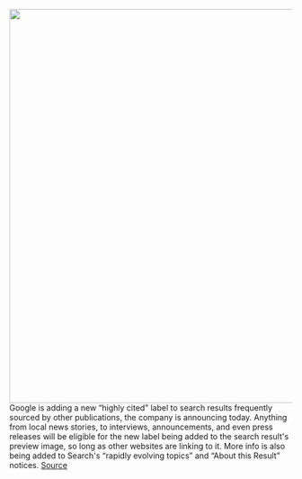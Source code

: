 <img src='https://cdn.vox-cdn.com/thumbor/7BaYI4C4a5i8gLb6ZX4s8TtLQj4=/0x0:1602x1067/1200x800/filters:focal(673x406:929x662)/cdn.vox-cdn.com/uploads/chorus_image/image/70693229/Screen_Shot_2022_03_31_at_9.20.19_AM.0.jpg' width='700px' /><br/>
Google is adding a new “highly cited” label to search results frequently sourced by other publications, the company is announcing today. Anything from local news stories, to interviews, announcements, and even press releases will be eligible for the new label being added to the search result's preview image, so long as other websites are linking to it. More info is also being added to Search's “rapidly evolving topics” and “About this Result” notices.
<a href='https://www.theverge.com/2022/3/31/23004348/google-search-highly-cited-label-rapidly-evolving-topics-notice-about-this-result'> Source <a/>